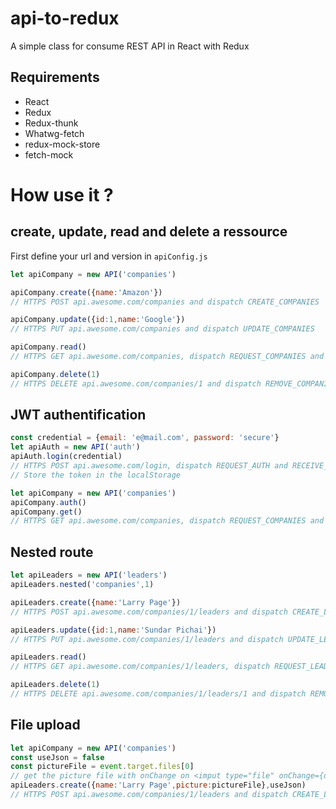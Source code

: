 # api-to-redux
A simple class for consume REST API in React with Redux

## Requirements
- React
- Redux
- Redux-thunk
- Whatwg-fetch
- redux-mock-store
- fetch-mock

# How use it ?
## create, update, read and delete a ressource

First define your url and version in `apiConfig.js`

```javascript
let apiCompany = new API('companies')

apiCompany.create({name:'Amazon'})
// HTTPS POST api.awesome.com/companies and dispatch CREATE_COMPANIES

apiCompany.update({id:1,name:'Google'})
// HTTPS PUT api.awesome.com/companies and dispatch UPDATE_COMPANIES

apiCompany.read()
// HTTPS GET api.awesome.com/companies, dispatch REQUEST_COMPANIES and RECEIVE_COMPANIES

apiCompany.delete(1)
// HTTPS DELETE api.awesome.com/companies/1 and dispatch REMOVE_COMPANIES
```

## JWT authentification
```javascript
const credential = {email: 'e@mail.com', password: 'secure'}
let apiAuth = new API('auth')
apiAuth.login(credential)
// HTTPS POST api.awesome.com/login, dispatch REQUEST_AUTH and RECEIVE_AUTH
// Store the token in the localStorage

let apiCompany = new API('companies')
apiCompany.auth()
apiCompany.get()
// HTTPS GET api.awesome.com/companies, dispatch REQUEST_COMPANIES and RECEIVE_COMPANIES
```

## Nested route
```javascript
let apiLeaders = new API('leaders')
apiLeaders.nested('companies',1)

apiLeaders.create({name:'Larry Page'})
// HTTPS POST api.awesome.com/companies/1/leaders and dispatch CREATE_LEADERS

apiLeaders.update({id:1,name:'Sundar Pichai'})
// HTTPS PUT api.awesome.com/companies/1/leaders and dispatch UPDATE_LEADERS

apiLeaders.read()
// HTTPS GET api.awesome.com/companies/1/leaders, dispatch REQUEST_LEADERS and RECEIVE_LEADERS

apiLeaders.delete(1)
// HTTPS DELETE api.awesome.com/companies/1/leaders/1 and dispatch REMOVE_LEADERS
```

## File upload
```javascript
let apiCompany = new API('companies')
const useJson = false
const pictureFile = event.target.files[0]
// get the picture file with onChange on <imput type="file" onChange={onChangeFile} >
apiLeaders.create({name:'Larry Page',picture:pictureFile},useJson)
// HTTPS POST api.awesome.com/companies/1/leaders and dispatch CREATE_LEADERS
```
